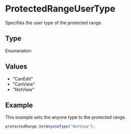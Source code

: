 # ProtectedRangeUserType

Specifies the user type of the protected range.

## Type

Enumeration

## Values

- "CanEdit"
- "CanView"
- "NotView"


## Example

This example sets the anyone type to the protected range.

```javascript editor-xlsx
protectedRange.SetAnyoneType("NotView");
```
